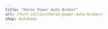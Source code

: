 ```yaml
---
title: "Horse Power Auto Broker"
url: /fort-collins/horse-power-auto-broker/
shop: Autohaus
---
```

